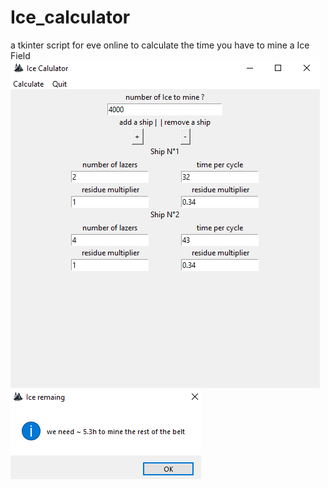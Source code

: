 # Ice_calculator
a tkinter script for eve online to calculate the time you have to mine a Ice Field
![Alt text](assets/Window.png?raw=true "Window")
![Alt text](assets/Result.png?raw=true "Result")

